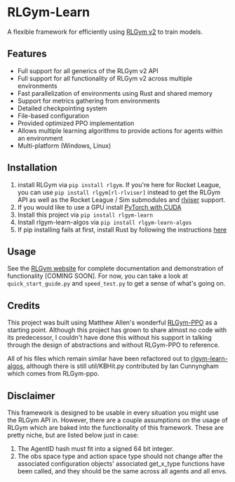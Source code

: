 # RLGym-Learn
A flexible framework for efficiently using [RLGym v2](https://rlgym.org) to train models.

## Features
- Full support for all generics of the RLGym v2 API
- Full support for all functionality of RLGym v2 across multiple environments
- Fast parallelization of environments using Rust and shared memory
- Support for metrics gathering from environments
- Detailed checkpointing system
- File-based configuration
- Provided optimized PPO implementation
- Allows multiple learning algorithms to provide actions for agents within an environment
- Multi-platform (Windows, Linux)

## Installation
1. install RLGym via `pip install rlgym`. If you're here for Rocket League, you can use `pip install rlgym[rl-rlviser]` instead to get the RLGym API as well as the Rocket League / Sim submodules and [rlviser](https://github.com/VirxEC/rlviser) support. 
2. If you would like to use a GPU install [PyTorch with CUDA](https://pytorch.org/get-started/locally/)
3. Install this project via `pip install rlgym-learn`
3. Install rlgym-learn-algos via `pip install rlgym-learn-algos`
4. If pip installing fails at first, install Rust by following the instructions [here](https://rustup.rs/)

## Usage
See the [RLGym website](https://rlgym.org/RLGym%20Learn/introduction/) for complete documentation and demonstration of functionality [COMING SOON]. For now, you can take a look at `quick_start_guide.py` and `speed_test.py` to get a sense of what's going on.


## Credits
This project was built using Matthew Allen's wonderful [RLGym-PPO](https://github.com/AechPro/rlgym-ppo) as a starting point. Although this project has grown to share almost no code with its predecessor, I couldn't have done this without his support in talking through the design of abstractions and without RLGym-PPO to reference.

All of his files which remain similar have been refactored out to [rlgym-learn-algos](https://github.com/JPK314/rlgym-learn-algos), although there is still util/KBHit.py contributed by Ian Cunnyngham which comes from RLGym-ppo.

## Disclaimer
This framework is designed to be usable in every situation you might use the RLGym API in. However, there are a couple assumptions on the usage of RLGym which are baked into the functionality of this framework. These are pretty niche, but are listed below just in case:
1. The AgentID hash must fit into a signed 64 bit integer.
2. The obs space type and action space type should not change after the associated configuration objects' associated get_x_type functions have been called, and they should be the same across all agents and all envs.